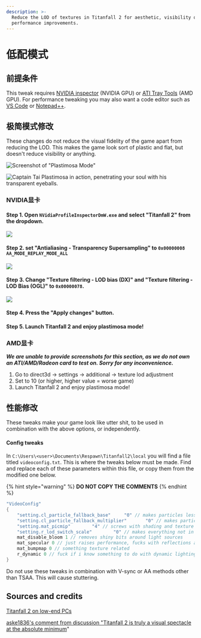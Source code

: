 ```yaml
---
description: >-
  Reduce the LOD of textures in Titanfall 2 for aesthetic, visibility or
  performance improvements.
---
```


# 低配模式

## 前提条件

This tweak requires [NVIDIA inspector](https://nvidia-inspector.en.lo4d.com/windows) \(NVIDIA GPU\) or [ATI Tray Tools](http://www.majorgeeks.com/files/details/ati_tray_tools.html) \(AMD GPU\). For performance tweaking you may also want a code editor such as [VS Code](https://code.visualstudio.com/) or [Notepad++](https://notepad-plus-plus.org/downloads/).

## 极简模式修改

These changes do not reduce the visual fidelity of the game apart from reducing the LOD. This makes the game look sort of plastic and flat, but doesn't reduce visibility or anything.

![Screenshot of &quot;Plastimosa Mode&quot;](https://blobs.gitbook.com/assets%2F-M0m8qtRgPSU-hMNzaem%2F-M0mkXNQZkvEZMHIAa60%2F-M0ncvrKWsQkq-sgtgOf%2Fimage.png?alt=media&token=87c12de8-0094-484a-a3b8-7dae93d4a8a1)

![Captain Tai Plastimosa in action, penetrating your soul with his transparent eyeballs.](../.gitbook/assets/image.png)

### NVIDIA显卡

#### **Step 1.** Open `NVidiaProfileInspectorDmW.exe` and select "Titanfall 2" from the dropdown.

![](https://blobs.gitbook.com/assets%2F-M0m8qtRgPSU-hMNzaem%2F-M0mkXNQZkvEZMHIAa60%2F-M0ndXim-Hpq7JQyxT25%2Fimage.png?alt=media&token=d4feba4e-3d35-4050-acc7-2930d18daf01)

#### Step 2. set "Antialiasing - Transparency Supersampling" to `0x00000008 AA_MODE_REPLAY_MODE_ALL` 

![](../.gitbook/assets/image-1.png)

#### Step 3. Change "Texture filtering - LOD bias \(DX\)" and "Texture filtering - LOD Bias \(OGL\)" to `0x00000078`.

![](../.gitbook/assets/image-2.png)

#### Step 4. Press the "Apply changes" button.

#### Step 5. Launch Titanfall 2 and enjoy plastimosa mode!

### AMD显卡

_**We are unable to provide screenshots for this section, as we do not own an ATI/AMD/Radeon card to test on. Sorry for any inconvenience.**_

1. Go to direct3d → settings → additional → texture lod adjustment
2. Set to 10 \(or higher, higher value = worse game\)
3. Launch Titanfall 2 and enjoy plastimosa mode!

## 性能修改

These tweaks make your game look like utter shit, to be used in combination with the above options, or independently.

#### Config tweaks

In `C:\Users\<user>\Documents\Respawn\Titanfall2\local` you will find a file titled `videoconfig.txt`. This is where the tweaks below must be made. Find and replace each of these parameters within this file, or copy them from the modified one below. 

{% hint style="warning" %}
**DO NOT COPY THE COMMENTS**
{% endhint %}

```c
"VideoConfig"
{
	"setting.cl_particle_fallback_base"		"0" // makes particles less cool
	"setting.cl_particle_fallback_multiplier"		"0" // makes particles even less cool
	"setting.mat_picmip"		"4" // screws with shading and texture loading
	"setting.r_lod_switch_scale"		"0" // makes everything not in the player's viewmodel insanely low detail
	mat_disable_bloom 1 // removes shiny bits around light sources
	mat_specular 0 // just raises performance, fucks with reflections a bit
	mat_bumpmap 0 // something texture related
	r_dynamic 0 // fuck if i know something to do with dynamic lighting
}
```

Do not use these tweaks in combination with V-sync or AA methods other than TSAA. This will cause stuttering.

## Sources and credits

[Titanfall 2 on low-end PCs](http://www.neogaf.com/forum/showthread.php?t=1306327)

[aske1836's comment from discussion "Titanfall 2 is truly a visual spectacle at the absolute minimum](https://www.reddit.com/r/titanfall/comments/6ux5ef/titanfall_2_is_truly_a_visual_spectacle_at_the/dlx9zc3/)"

